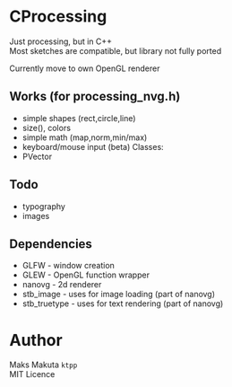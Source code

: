 # CProcessing

Just processing, but in C++ <br>
Most sketches are compatible, but library not fully ported

Currently move to own OpenGL renderer

## Works (for processing_nvg.h)
 - simple shapes (rect,circle,line)
 - size(), colors
 - simple math (map,norm,min/max)
 - keyboard/mouse input (beta)
 Classes:
 - PVector
## Todo
 - typography 
 - images 

## Dependencies
 - GLFW - window creation
 - GLEW - OpenGL function wrapper
 - nanovg - 2d renderer
 - stb_image - uses for image loading (part of nanovg)
 - stb_truetype - uses for text rendering (part of nanovg)
 
# Author
  
  Maks Makuta ``` ktpp ``` <br>
  MIT Licence
